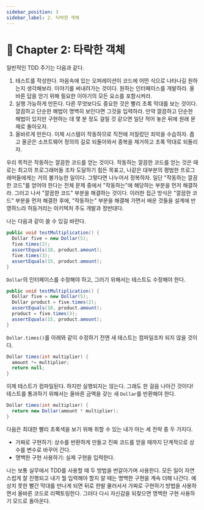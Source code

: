 ```yaml
---
sidebar_position: 3
sidebar_label: 2. 타락한 객체
---
```


# 🌈 Chapter 2: 타락한 객체

일반적인 TDD 주기는 다음과 같다.

1. 테스트를 작성한다. 마음속에 있는 오퍼레이션이 코드에 어떤 식으로 나타나길 원하는지 생각해보라. 이야기를 써내려가는 것이다. 원하는 인터페이스를 개발하라. 올바른 답을 얻기 위해 필요한 이야기의 모든 요소를 포함시켜라.
2. 실행 가능하게 만든다. 다른 무엇보다도 중요한 것은 빨리 초록 막대를 보는 것이다. 깔끔하고 단순한 해법이 명백히 보인다면 그것을 입력하라. 만약 깔끔하고 단순한 해법이 있지만 구현하는 데 몇 분 정도 걸릴 것 같으면 일단 적어 놓은 뒤에 원래 문제로 돌아오자.
3. 올바르게 만든다. 이제 시스템이 작동하므로 직전에 저질렀던 죄악을 수습하자. 좁고 올곧은 소프트웨어 정의의 길로 되돌아와서 중복을 제거하고 초록 막대로 되돌리자.

우리 목적은 작동하는 깔끔한 코드를 얻는 것이다. 작동하는 깔끔한 코드를 얻는 것은 때로는 최고의 프로그래머들 조차 도달하기 힘든 목표고, 나같은 대부분의 평범한 프로그래머들에게는 거의 불가능한 일이다. 그렇다면 나누어서 정복하자. 일단 "작동하는 깔끔한 코드"를 얻어야 한다는 전체 문제 중에서 "작동하는"에 해당하는 부분을 먼저 해결하라. 그러고 나서 "깔끔한 코드" 부분을 해결하는 것이다. 이러한 접근 방식은 "깔끔한 코드" 부분을 먼저 해결한 후에, "작동하는" 부분을 해결해 가면서 배운 것들을 설계에 반영하느라 허둥거리는 아키텍처 주도 개발과 정반대다.

나는 다음과 같이 쓸 수 있길 바란다.

```java
public void testMultiplication() {
  Dollar five = new Dollar(5);
  five.times(2);
  assertEquals(10, product.amount);
  five.times(3);
  assertEquals(15, product.amount);
}
```

`Dollar`의 인터페이스를 수정해야 하고, 그러기 위해서는 테스트도 수정해야 한다.

```java
public void testMultiplication() {
  Dollar five = new Dollar(5);
  Dollar product = five.times(2);
  assertEquals(10, product.amount);
  product = five.times(3);
  assertEquals(15, product.amount);
}
```

`Dollar.times()`를 아래와 같이 수정하기 전엔 새 테스트는 컴파일조차 되지 않을 것이다.

```java
Dollar times(int multiplier) {
  amount *= multiplier;
  return null;
}
```

이제 테스트가 컴파일된다. 하지만 실행되지는 않는다. 그래도 한 걸음 나아간 것이다! 테스트를 통과하기 위해서는 올바른 금액을 갖는 새 `Dollar`를 반환해야 한다.

```java
Dollar times(int multiplier) {
  return new Dollar(amount * multiplier);
}
```

다음은 최대한 빨리 초록색을 보기 위해 취할 수 있는 내가 아는 세 전략 중 두 가지다.

- 가짜로 구현하기: 상수를 반환하게 만들고 진짜 코드를 얻을 때까지 단계적으로 상수를 변수로 바꾸어 간다.
- 명백한 구현 사용하기: 실제 구현을 입력한다.

나는 보통 실무에서 TDD를 사용할 때 두 방법을 번갈아가며 사용한다. 모든 일이 자연스럽게 잘 진행되고 내가 뭘 입력해야 할지 알 때는 명백한 구현을 계속 더해 나간다. 예상치 못한 빨간 막대를 만나게 되면 뒤로 한발 물러서서 가짜로 구현하기 방법을 사용하면서 올바른 코드로 리팩토링한다. 그러다 다시 자신감을 되찾으면 명백한 구현 사용하기 모드로 돌아온다.
